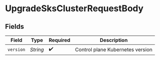 # UpgradeSksClusterRequestBody


## Fields

| Field                            | Type                             | Required                         | Description                      |
| -------------------------------- | -------------------------------- | -------------------------------- | -------------------------------- |
| `version`                        | *String*                         | :heavy_check_mark:               | Control plane Kubernetes version |